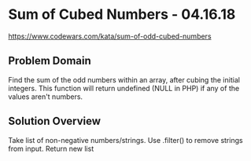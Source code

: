 # Sum of Cubed Numbers - 04.16.18
https://www.codewars.com/kata/sum-of-odd-cubed-numbers

## Problem Domain
Find the sum of the odd numbers within an array, after cubing the initial integers. This function will return undefined (NULL in PHP) if any of the values aren't numbers.

## Solution Overview
Take list of non-negative numbers/strings. Use .filter() to remove strings from input. Return new list 